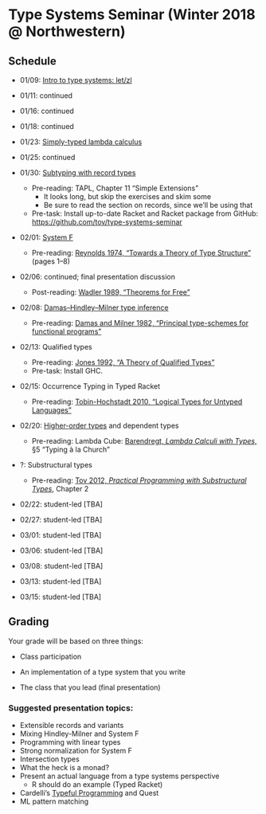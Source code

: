 # Type Systems Seminar (Winter 2018 @ Northwestern)

## Schedule

  - 01/09: [Intro to type systems: let/zl][letzl]

  - 01/11: continued

  - 01/16: continued

  - 01/18: continued

  - 01/23: [Simply-typed lambda calculus][stlc]

  - 01/25: continued

  - 01/30: [Subtyping with record types][lamsub]
     - Pre-reading: TAPL, Chapter 11 “Simple Extensions”
         - It looks long, but skip the exercises and skim some
         - Be sure to read the section on records, since we’ll be using that
      - Pre-task: Install up-to-date Racket and Racket package from
        GitHub: https://github.com/tov/type-systems-seminar

  - 02/01: [System F][sysf]
      - Pre-reading: [Reynolds 1974, “Towards a Theory of Type
        Structure”][reynolds74] (pages 1–8)

  - 02/06: continued; final presentation discussion
      - Post-reading: [Wadler 1989, “Theorems for Free”][wadler89]

  - 02/08: [Damas–Hindley–Milner type inference][mlinf]
      - Pre-reading: [Damas and Milner 1982, “Principal type-schemes for
        functional programs”][dm82]

  - 02/13: Qualified types
      - Pre-reading: [Jones 1992, “A Theory of Qualified Types”][jones92]
      - Pre-task: Install GHC.

  - 02/15: Occurrence Typing in Typed Racket
      - Pre-reading: [Tobin-Hochstadt 2010, “Logical Types for Untyped
        Languages”][samth2010]

  - 02/20: [Higher-order types][fomega] and dependent types
      - Pre-reading: Lambda Cube: [Barendregt, *Lambda Calculi with
        Types,*][barendregt] §5 “Typing à la Church”

  - ?: Substructural types
      - Pre-reading: [Tov 2012, *Practical Programming with
        Substructural Types*][tov12], Chapter 2

  - 02/22: student-led [TBA]

  - 02/27: student-led [TBA]

  - 03/01: student-led [TBA]

  - 03/06: student-led [TBA]

  - 03/08: student-led [TBA]

  - 03/13: student-led [TBA]

  - 03/15: student-led [TBA]

## Grading

Your grade will be based on three things:

  - Class participation

  - An implementation of a type system that you write

  - The class that you lead (final presentation)

### Suggested presentation topics:

  - Extensible records and variants
  - Mixing Hindley-Milner and System F
  - Programming with linear types
  - Strong normalization for System F
  - Intersection types
  - What the heck is a monad?
  - Present an actual language from a type systems perspective
      - R should do an example (Typed Racket)
  - Cardelli’s [Typeful Programming][cardelli] and Quest
  - ML pattern matching

[cardelli]:
   http://www.lucacardelli.name/Papers/TypefulProg.pdf

[dm82]:
    http://web.cs.wpi.edu/~cs4536/c12/milner-damas_principal_types.pdf

[letzl]:
    http://users.eecs.northwestern.edu/~jesse/course/type-systems/main/The_let-zl_language.html

[stlc]:
    http://users.eecs.northwestern.edu/~jesse/course/type-systems/main/The_simply-typed_lambda_calculus__-st.html

[lamsub]:
    http://users.eecs.northwestern.edu/~jesse/course/type-systems/main/_-sub__subtyping_with_records.html

[sysf]:
    http://users.eecs.northwestern.edu/~jesse/course/type-systems/main/The_polymorphic_lambda_calculus__-2.html

[mlinf]:
    http://users.eecs.northwestern.edu/~jesse/course/type-systems/main/ML_type_inference.html

[fomega]:
    http://users.eecs.northwestern.edu/~jesse/course/type-systems/main/The_higher-order_lambda_calculus__-_.html

[wadler89]:
    https://people.mpi-sws.org/~dreyer/tor/papers/wadler.pdf

[reynolds74]:
    http://repository.cmu.edu/cgi/viewcontent.cgi?article=2289&context=compsci

[jones92]:
    http://web.cecs.pdx.edu/~mpj/pubs/rev-qual-types.pdf

[tov12]:
    http://users.eecs.northwestern.edu/~jesse/pubs/dissertation/tov-dissertation-screen.pdf

[barendregt]:
    https://github.com/tov/type-theory-seminar/blob/master/reading/Barendregt%20-%20Lambda%20Calculi%20with%20Types.pdf

[samth2010]:
    https://www.ccs.neu.edu/racket/pubs/icfp10-thf.pdf
